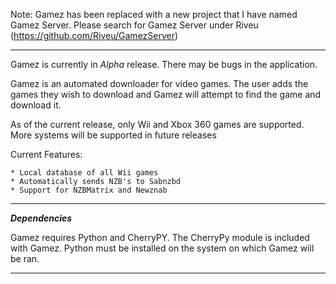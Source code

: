 Note: Gamez has been replaced with a new project that I have named Gamez Server. Please search for Gamez Server under Riveu (https://github.com/Riveu/GamezServer)

<hr />

Gamez is currently in *Alpha* release. There may be bugs in the application.

Gamez is an automated downloader for video games. The user adds the games they wish to download and Gamez will attempt to find the game and download it.

As of the current release, only Wii and Xbox 360 games are supported. More systems will be supported in future releases

Current Features:

    * Local database of all Wii games
    * Automatically sends NZB's to Sabnzbd
    * Support for NZBMatrix and Newznab

<hr />

***Dependencies***

Gamez requires Python and CherryPY. The CherryPy module is included with Gamez. Python must be installed on the system on which Gamez will be ran.

<hr />
